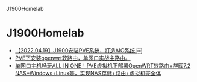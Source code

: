 J1900Homelab

# J1900Homelab
- [【2022.04.19】J1900安装PVE系统，打造AIO系统 ](https://www.cnblogs.com/mokou/p/16163602.html)￼
- [PVE下安装openwrt软路由，单网口实战主路由。](https://post.smzdm.com/p/a5oenv67/)
- [单网口主机畅玩ALL IN ONE！PVE虚拟机下部署OpenWRT软路由+群晖7.2 NAS+Windows+Linux等，实现NAS存储+路由+虚拟机完全体](https://www.bilibili.com/video/BV1WV411977W/)
